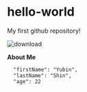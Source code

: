 # hello-world
My first github repository!

![download](https://user-images.githubusercontent.com/90015237/166236861-6d364133-4c1d-49c9-bb9b-b9697bd69654.png)

**About Me**
```
  "firstName": "Yubin",
  "lastName": "Shin",
  "age": 22
```
